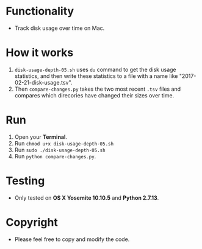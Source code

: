 # Functionality
- Track disk usage over time on Mac.

# How it works
1. `disk-usage-depth-05.sh` uses `du` command to get the disk usage statistics, and then write these statistics to a file with a name like "2017-02-21-disk-usage.tsv".
2. Then `compare-changes.py` takes the two most recent `.tsv` files and compares which direcories have changed their sizes over time.

# Run
1. Open your **Terminal**.
2. Run `chmod u+x disk-usage-depth-05.sh`
3. Run `sudo ./disk-usage-depth-05.sh`
4. Run `python compare-changes.py`.

# Testing
- Only tested on **OS X Yosemite 10.10.5** and **Python 2.7.13**.

# Copyright
- Please feel free to copy and modify the code.
